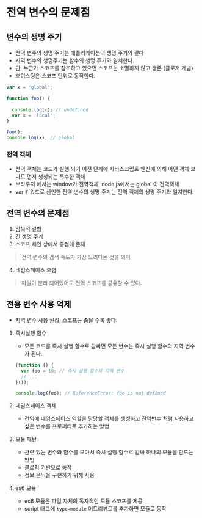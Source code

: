 ﻿# 전역 변수의 문제점
## 변수의 생명 주기
- 전역 변수의 생명 주기는 애플리케이션의 생명 주기와 같다
- 지역 변수의 생명주기는 함수의 생명 주기와 일치한다.
- 단, 누군가 스코프를 참조하고 있으면 스코프는 소멸하지 않고 생존 (클로저 개념)
- 호이스팅은 스코프 단위로 동작한다.
```js
var x = 'global';

function foo() {
  
  console.log(x); // undefined
  var x = 'local';
}

foo();
console.log(x); // global
```
### 전역 객체
- 전역 객체는 코드가 실행 되기 이전 단계에 자바스크립트 엔진에 의해 어떤 객체 보다도 먼저 생성되는 특수한 객체
- 브라우저 에서는 window가 전역객체, node.js에서는 global 이 전역객체
- var 키워드로 선언한 전역 변수의 생명 주기는 전역 객체의 생명 주기와 일치한다. 

## 전역 변수의 문제점
1. 암묵적 결합
2. 긴 생명 주기
3. 스코프 체인 상에서 종점에 존재
> 전역 변수의 검색 속도가 가장 느리다는 것을 의미
4. 네임스페이스 오염
> 파일이 분리 되어있어도 전역 스코프를 공유할 수 있다.

## 전용 변수 사용 억제
- 지역 변수 사용 권장, 스코프는 좁을 수록 좋다.
1. 즉시실행 함수
	- 모든 코드를 즉시 실행 함수로 감싸면 모든 변수는 즉시 실행 함수의 지역 변수가 된다.
	```js
	(function () {
	  var foo = 10; // 즉시 실행 함수의 지역 변수
	  // ...
	}());

	console.log(foo); // ReferenceError: foo is not defined
	```

2. 네임스페이스 객체
	- 전역에 네임스페이스 역할을 담당할 객체를 생성하고 전역변수 처럼 사용하고 싶은 변수를 프로퍼티로 추가하는 방법
	
3. 모듈 패턴
	- 관련 있는 변수와 함수를 모아서 즉시 실행 함수로 감싸 하나의 모듈을 만드는 방법
	- 클로저 기반으로 동작
	- 정보 은닉을 구현하기 위해 사용

4. es6 모듈
	- es6 모듈은 파일 자체의 독자적인 모듈 스코프를 제공
	- script 태그에 `type=module` 어트리뷰트를 추가하면 모듈로 동작


